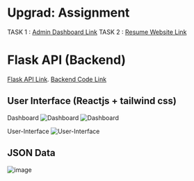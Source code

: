 
# Upgrad: Assignment
TASK 1 : [Admin Dashboard Link](https://upgrad-dashboard.vercel.app)
TASK 2 : [Resume Website Link](https://upgrad-resume-assignment-cgu.vercel.app/) 

# Flask API (Backend)
[Flask API Link](https://flask-resume-api.onrender.com/api/resume).
[Backend Code Link](https://github.com/s0oraj/flask-api-resume)

## User Interface (Reactjs + tailwind css)
Dashboard
![Dashboard](https://github.com/s0oraj/upgrad-resume-assignment-cgu/assets/42529024/e2a2e0f4-0db7-4f54-bfd3-6f0a1b272191)
![Dashboard](https://github.com/s0oraj/upgrad-resume-assignment-cgu/assets/42529024/e6f22f78-334a-4988-ae16-f37ce5379825)


User-Interface
![User-Interface](https://github.com/s0oraj/upgrad-resume-assignment-cgu/assets/42529024/5d67f180-c392-4370-8d6a-7a84debbfa5d)

## JSON Data
![image](https://github.com/s0oraj/upgrad-resume-assignment-cgu/assets/42529024/bdc1915f-9b3e-4f78-9f34-35ceacbdc8fe)

